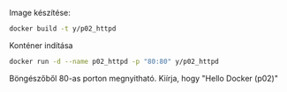 Image készítése:

```bash
docker build -t y/p02_httpd
```

Konténer indítása

```bash
docker run -d --name p02_httpd -p "80:80" y/p02_httpd
```

Böngészőből 80-as porton megnyitható. Kiírja, hogy "Hello Docker (p02)"
